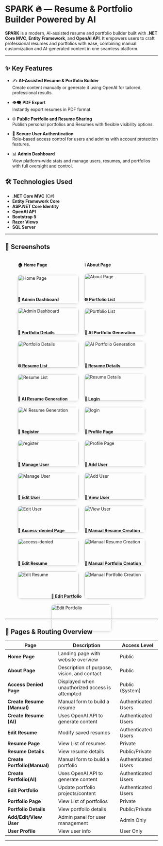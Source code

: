# SPARK 🔥 — Resume & Portfolio Builder Powered by AI

**SPARK** is a modern, AI-assisted resume and portfolio builder built with **.NET Core MVC**, **Entity Framework**, and  **OpenAI API**. It empowers users to craft professional resumes and  portfolios with ease, combining manual customization and AI-generated content in one seamless platform.

---

## ✨ Key Features

- ✍️ **AI-Assisted Resume & Portfolio Builder**  
  Create content manually or generate it using OpenAI for tailored, professional results.

- 👁️‍🗨️ **PDF Export**  
  Instantly export resumes in PDF format.

- 🌐 **Public Portfolio and Resume Sharing**  
  Publish personal portfolios and Resumes with flexible visibility options.

- 🔐 **Secure User Authentication**  
  Role-based access control for users and admins with account protection features.

- 📊 **Admin Dashboard**  
  View platform-wide stats and manage users, resumes, and portfolios with full oversight and control.

## 🛠 Technologies Used

- **.NET Core MVC** (C#)
- **Entity Framework Core**
- **ASP.NET Core Identity**
- **OpenAI API**
- **Bootstrap 5**
- **Razor Views**
- **SQL Server**  

---
<!-- Screenshot Gallery -->
<h2>📸 Screenshots</h2>

<div style="display: flex; flex-wrap: wrap; gap: 20px; justify-content: center;">

  <!-- Home Page -->
  <div style="flex: 1 1 300px; max-width: 200px;">
    <h4>🏠 Home Page</h4>
    <img src="screenshots/home.png" alt="Home Page"
         style="width: 100%; border-radius: 10px; box-shadow: 0 2px 8px rgba(0,0,0,0.1); margin-bottom: 12px;" />
  </div>

  <!-- About Page -->
  <div style="flex: 1 1 300px; max-width: 200px;">
    <h4>ℹ️ About Page</h4>
    <img src="screenshots/about.png" alt="About Page"
         style="width: 100%; border-radius: 10px; box-shadow: 0 2px 8px rgba(0,0,0,0.1); margin-bottom: 12px;" />
  </div>

  <!-- Admin Dashboard -->
  <div style="flex: 1 1 300px; max-width: 200px;">
    <h4>👤 Admin Dashboard</h4>
    <img src="screenshots/dashboard.png" alt="Admin Dashboard"
         style="width: 100%; border-radius: 10px; box-shadow: 0 2px 8px rgba(0,0,0,0.1); margin-bottom: 12px;" />
  </div>

 <!-- Portfolio List -->
  <div style="flex: 1 1 300px; max-width: 200px;">
    <h4>🌐 Portfolio List</h4>
    <img src="screenshots/portfolio.png" alt="Portfolio List"
         style="width: 100%; border-radius: 10px; box-shadow: 0 2px 8px rgba(0,0,0,0.1); margin-bottom: 12px;" />
  </div>

   <!-- Portfolio Details -->
  <div style="flex: 1 1 300px; max-width: 200px;">
    <h4>🧾 Portfolio Details</h4>
    <img src="screenshots/portfolioD.png" alt="Portfolio Details"
         style="width: 100%; border-radius: 10px; box-shadow: 0 2px 8px rgba(0,0,0,0.1); margin-bottom: 12px;" />
  </div>

 
  <!-- AI Portfolio Generation -->
  <div style="flex: 1 1 300px; max-width: 200px;">
    <h4>🤖 AI Portfolio Generation</h4>
    <img src="screenshots/ai-Pgenerate.png" alt="AI Portfolio Generation"
         style="width: 100%; border-radius: 10px; box-shadow: 0 2px 8px rgba(0,0,0,0.1); margin-bottom: 12px;" />
  </div>

 <!-- Resume List -->
  <div style="flex: 1 1 300px; max-width: 200px;">
    <h4>🌐 Resume List</h4>
    <img src="screenshots/resume.png" alt="Resume List"
         style="width: 100%; border-radius: 10px; box-shadow: 0 2px 8px rgba(0,0,0,0.1); margin-bottom: 12px;" />
  </div>

  <!-- Resume Details -->
  <div style="flex: 1 1 300px; max-width: 200px;">
    <h4>🧾 Resume Details</h4>
    <img src="screenshots/resumeD.png" alt="Resume Details"
         style="width: 100%; border-radius: 10px; box-shadow: 0 2px 8px rgba(0,0,0,0.1); margin-bottom: 12px;" />
  </div>

   <!-- AI Resume Generation -->
  <div style="flex: 1 1 300px; max-width: 200px;">
    <h4>🤖 AI Resume Generation</h4>
    <img src="screenshots/ai-Rgenerate.png" alt="AI Resume Generation"
         style="width: 100%; border-radius: 10px; box-shadow: 0 2px 8px rgba(0,0,0,0.1); margin-bottom: 12px;" />
  </div>

 <!-- Login -->
  <div style="flex: 1 1 300px; max-width: 200px;">
    <h4>📝 Login </h4>
    <img src="screenshots/login.png" alt="login"
         style="width: 100%; border-radius: 10px; box-shadow: 0 2px 8px rgba(0,0,0,0.1); margin-bottom: 12px;" />
  </div>

   <!--Register -->
  <div style="flex: 1 1 300px; max-width: 200px;">
    <h4>📝 Register </h4>
    <img src="screenshots/Register.png" alt="register"
         style="width: 100%; border-radius: 10px; box-shadow: 0 2px 8px rgba(0,0,0,0.1); margin-bottom: 12px;" />
  </div>

   <!-- Profile Page -->
  <div style="flex: 1 1 300px; max-width: 200px;">
    <h4>👤 Profile Page</h4>
    <img src="screenshots/profile.png" alt="Profile Page"
         style="width: 100%; border-radius: 10px; box-shadow: 0 2px 8px rgba(0,0,0,0.1); margin-bottom: 12px;" />
  </div>

 
   <!-- Manage User -->
  <div style="flex: 1 1 300px; max-width: 200px;">
    <h4>📝 Manage User</h4>
    <img src="screenshots/manage-user.png" alt="Manage User"
         style="width: 100%; border-radius: 10px; box-shadow: 0 2px 8px rgba(0,0,0,0.1); margin-bottom: 12px;" />
  </div>

  <!-- Add User -->
  <div style="flex: 1 1 300px; max-width: 200px;">
    <h4>📝 Add User</h4>
    <img src="screenshots/add-user.png" alt="Add User"
         style="width: 100%; border-radius: 10px; box-shadow: 0 2px 8px rgba(0,0,0,0.1); margin-bottom: 12px;" />
  </div>

   <!-- Edit User -->
  <div style="flex: 1 1 300px; max-width: 200px;">
    <h4>📝 Edit User</h4>
    <img src="screenshots/edit-user.png" alt="Edit User"
         style="width: 100%; border-radius: 10px; box-shadow: 0 2px 8px rgba(0,0,0,0.1); margin-bottom: 12px;" />
  </div>

  <!-- View User -->
  <div style="flex: 1 1 300px; max-width: 200px;">
    <h4>📝 View User</h4>
    <img src="screenshots/view-user.png" alt="View User"
         style="width: 100%; border-radius: 10px; box-shadow: 0 2px 8px rgba(0,0,0,0.1); margin-bottom: 12px;" />
  </div>

  <!--access-denied -->
  <div style="flex: 1 1 300px; max-width: 200px;">
    <h4>📝 Access-denied Page</h4>
    <img src="screenshots/access-denied.png" alt="access-denied"
         style="width: 100%; border-radius: 10px; box-shadow: 0 2px 8px rgba(0,0,0,0.1); margin-bottom: 12px;" />
  </div>

 <!-- Manual Resume Creation -->
  <div style="flex: 1 1 300px; max-width: 200px;">
    <h4>📝 Manual Resume Creation</h4>
    <img src="screenshots/manual-Rcreate.png" alt="Manual Resume Creation"
         style="width: 100%; border-radius: 10px; box-shadow: 0 2px 8px rgba(0,0,0,0.1); margin-bottom: 12px;" />
  </div>

   <!-- Edit Resume   -->
  <div style="flex: 1 1 300px; max-width: 200px;">
    <h4>📝 Edit Resume  </h4>
    <img src="screenshots/edit-resume.png" alt="Edit Resume "
         style="width: 100%; border-radius: 10px; box-shadow: 0 2px 8px rgba(0,0,0,0.1); margin-bottom: 12px;" />
  </div>

  <!-- Manual Portfolio Creation -->
  <div style="flex: 1 1 300px; max-width: 200px;">
    <h4>📝 Manual Portfolio Creation</h4>
    <img src="screenshots/manual-Pcreate.png" alt="Manual Portfolio Creation"
         style="width: 100%; border-radius: 10px; box-shadow: 0 2px 8px rgba(0,0,0,0.1); margin-bottom: 12px;" />
  </div>

  <!-- Edit Portfolio   -->
  <div style="flex: 1 1 300px; max-width: 200px;">
    <h4>📝 Edit Portfolio </h4>
    <img src="screenshots/edit-portfolio.png" alt="Edit Portfolio"
         style="width: 100%; border-radius: 10px; box-shadow: 0 2px 8px rgba(0,0,0,0.1); margin-bottom: 12px;" />
  </div>

</div>


---

## 📂 Pages & Routing Overview

| Page                        | Description                                     | Access Level         |
|-----------------------------|-------------------------------------------------|----------------------|
| **Home Page**               | Landing page with website overview              | Public               |
| **About Page**              | Description of purpose, vision, and contact     | Public               |
| **Access Denied Page**      | Displayed when unauthorized access is attempted | Public (System)      |
| **Create Resume (Manual)**  | Manual form to build a resume                   | Authenticated Users  |
| **Create Resume (AI)**      | Uses OpenAI API to generate content             | Authenticated Users  |
| **Edit Resume**             | Modify saved resumes                            | Authenticated Users  |
| **Resume Page**             | View List of resumes                            |Private               |
| **Resume Details**          | View  resume details                            |Public/Private        |
| **Create Portfolio(Manual)**| Manual form to build a portfolio                | Authenticated Users  |
| **Create Portfolio(AI)**    | Uses OpenAI API to generate content             | Authenticated Users  |
| **Edit Portfolio**          | Update portfolio projects/content               | Authenticated Users  |
| **Portfolio Page**          | View List of portfolios                         | Private              |
| **Portfolio Details**       | View  portfolio details                         |Public/Private        |
| **Add/Edit/View User**      | Admin panel for user management                 | Admin Only           |
| **User Profile**            | View user info                                  | User Only            |

---

